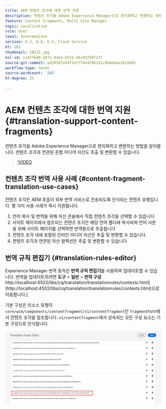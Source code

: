 ```yaml
---
title: AEM 컨텐츠 조각에 대한 번역 지원
description: 컨텐츠 조각을 Adobe Experience Manager으로 현지화하고 변환하는 방법을 알아봅니다. 컨텐츠 조각과 연관된 혼합 미디어 자산도 추출 및 변환할 수 있습니다.
feature: Content Fragments, Multi Site Manager
topic: Localization
role: User
level: Intermediate
version: 6.3, 6.4, 6.5, Cloud Service
kt: 201
thumbnail: 18131.jpg
exl-id: cc4ffbd0-207a-42e4-bfcb-d6c83fb97237
source-git-commit: ad203d7a34f5eff7de4768131c9b4ebae261da93
workflow-type: tm+mt
source-wordcount: '242'
ht-degree: 2%

---
```


# AEM 컨텐츠 조각에 대한 번역 지원 {#translation-support-content-fragments}

컨텐츠 조각을 Adobe Experience Manager으로 현지화하고 변환하는 방법을 알아봅니다. 컨텐츠 조각과 연관된 혼합 미디어 자산도 추출 및 변환할 수 있습니다.

>[!VIDEO](https://video.tv.adobe.com/v/18131/?quality=12&learn=on)

## 컨텐츠 조각 번역 사용 사례 {#content-fragment-translation-use-cases}

컨텐츠 조각은 AEM 추출이 외부 번역 서비스로 전송되도록 인식되는 컨텐츠 유형입니다. 몇 가지 사용 사례가 즉시 지원됩니다.

1. 언어 복사 및 번역을 위해 자산 콘솔에서 직접 컨텐츠 조각을 선택할 수 있습니다
2. 사이트 페이지에서 참조되는 컨텐츠 조각은 해당 언어 폴더에 복사되며 언어 사본 을 위해 사이트 페이지를 선택하면 번역용으로 추출됩니다
3. 컨텐츠 조각 내에 포함된 인라인 미디어 자산은 추출 및 변환할 수 있습니다.
4. 컨텐츠 조각과 연관된 자산 컬렉션은 추출 및 변환할 수 있습니다

## 번역 규칙 편집기 {#translation-rules-editor}

Experience Manager 번역 동작은 **번역 규칙 편집기**&#x200B;를 사용하여 업데이트할 수 있습니다. 번역을 업데이트하려면 **도구** > **일반** > **번역 구성** http://localhost:4502/libs/cq/translation/translationrules/contexts.html](http://localhost:4502/libs/cq/translation/translationrules/contexts.html)으로 이동합니다.[

기본 구성은 리소스 유형이 `core/wcm/components/contentfragment/v1/contentfragment`인 `fragmentPath`에서 컨텐츠 조각을 참조합니다. `v1/contentfragment`에서 상속되는 모든 구성 요소는 기본 구성으로 인식됩니다.

![번역 규칙 편집기](assets/translation-configuration.png)
